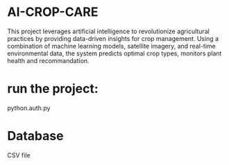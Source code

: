 # AI-CROP-CARE
This project leverages artificial intelligence to revolutionize agricultural practices by providing data-driven insights for crop management. Using a combination of machine learning models, satellite imagery, and real-time environmental data, the system predicts optimal crop types, monitors plant health and recommandation.

# run the project:
python.auth.py

# Database
CSV file

